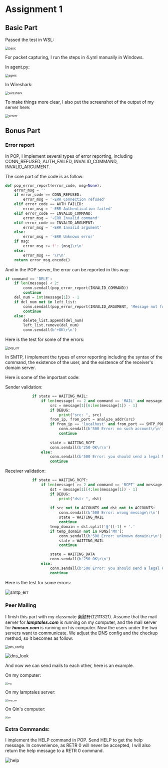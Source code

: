 # Assignment 1

## Basic Part

Passed the test in WSL:

<img src="C:\Users\ASUS\Desktop\materials\Network\assignments\png_save\basic.png" alt="basic" style="zoom:67%;" />

For packet capturing, I run the steps in 4.yml manually in Windows.

In agent.py:

<img src="C:\Users\ASUS\Desktop\materials\Network\assignments\png_save\agent.png" alt="agent" style="zoom:67%;" />

In Wireshark:

<img src="C:\Users\ASUS\Desktop\materials\Network\assignments\png_save\wireshark.png" alt="wireshark" style="zoom:67%;" />

To make things more clear, I also put the screenshot of the output of my server here:

<img src="C:\Users\ASUS\Desktop\materials\Network\assignments\png_save\server.png" alt="server" style="zoom:67%;" />



## Bonus Part

### Error report

In POP, I implement several types of error reporting, including CONN_REFUSED, AUTH_FAILED, INVALID_COMMAND, INVALID_ARGUMENT.

The core part of the code is as follow:
```python
def pop_error_report(error_code, msg=None):
    error_msg = ''
    if error_code == CONN_REFUSED:
        error_msg = '-ERR Connection refused'
    elif error_code == AUTH_FAILED:
        error_msg = '-ERR Authentication failed'
    elif error_code == INVALID_COMMAND:
        error_msg = '-ERR Invalid command'
    elif error_code == INVALID_ARGUMENT:
        error_msg = '-ERR Invalid argument'
    else:
        error_msg = '-ERR Unknown error'
    if msg:
        error_msg += f': {msg}\r\n'
    else:
        error_msg += '\r\n'
    return error_msg.encode()
```

And in the POP server, the error can be reported in this way:
```python
if command == 'DELE':
	if len(message) < 2:
		conn.sendall(pop_error_report(INVALID_COMMAND))
		continue
	del_num = int(message[1]) - 1
	if del_num not in left_list:
		conn.sendall(pop_error_report(INVALID_ARGUMENT, 'Message not found'))
		continue
	else:
		delete_list.append(del_num)
		left_list.remove(del_num)
		conn.sendall(b'+OK\r\n')
```

Here is the test for some of the errors:

<img src="C:\Users\ASUS\Desktop\materials\Network\assignments\png_save\pop_err.png" alt="pop_err" style="zoom:67%;" />

In SMTP, I implement the types of error reporting including the syntax of the command, the existence of the user, and the existence of the receiver's domain server.

Here is some of the important code:

Sender validation:

```python
			if state == WAITING_MAIL:
                if len(message) >= 2 and command == 'MAIL' and message[1].startswith('FROM:'):
                    src = message[1][6:len(message[1]) - 1]
                    if DEBUG:
                        print("src: ", src)
                    from_ip, from_port = analyze_addr(src)
                    if from_ip == 'localhost' and from_port == SMTP_PORT and src not in ACCOUNTS:
                        conn.sendall(b'500 Error: no such account\r\n')
                        continue
                        
                    state = WAITING_RCPT
                    conn.sendall(b'250 OK\r\n')
                else:
                    conn.sendall(b'500 Error: you should send a legal MAIL command\r\n')
                    continue
```

Receiver validation:

```python
			if state == WAITING_RCPT:
                if len(message) >= 2 and command == 'RCPT' and message[1].startswith('TO:'):
                    dst = message[1][4:len(message[1]) - 1]
                    if DEBUG:
                        print("dst: ", dst)
                        
                    if src not in ACCOUNTS and dst not in ACCOUNTS:
                        conn.sendall(b'500 Error: wrong message\r\n')
                        state = WAITING_MAIL
                        continue
                    temp_domain = dst.split('@')[-1] + '.'
                    if temp_domain not in FDNS['MX']:
                        conn.sendall(b'500 Error: unknown domain\r\n')
                        state = WAITING_MAIL
                        continue

                    state = WAITING_DATA
                    conn.sendall(b'250 OK\r\n')
                else:
                    conn.sendall(b'500 Error: you should send a legal RCPT command\r\n')
                    continue
```

Here is the test for some errors:

![smtp_err](C:\Users\ASUS\Desktop\materials\Network\assignments\png_save\smtp_err.png)

### Peer Mailing

I finish this part with my classmate 秦颢轩(12111321). Assume that the mail server for ***lamptales.com*** is running on my computer, and the mail server for ***haoson.com*** is running on his computer. Now the users under the two servers want to communicate. We adjust the DNS config and the checkup method, so it becomes as follow:

<img src="C:\Users\ASUS\Desktop\materials\Network\assignments\png_save\dns_config.png" alt="dns_config" style="zoom:67%;" />

![dns_look](C:\Users\ASUS\Desktop\materials\Network\assignments\png_save\dns_look.png)

And now we can send mails to each other, here is an example.

On my computer:

<img src="file:///C:\Users\ASUS\AppData\Roaming\Tencent\Users\179500516\TIM\WinTemp\RichOle\$6V9Z7QMU4(MUY(M6UO$)N5.png" alt="img" style="zoom:50%;" />

On my lamptales server:

<img src="C:\Users\ASUS\Desktop\materials\Network\assignments\png_save\lamp_ser.png" alt="lamp_ser" style="zoom: 50%;" />

On Qin's computer:

<img src="C:\Users\ASUS\Desktop\materials\Network\assignments\png_save\qin.png" alt="qin" style="zoom: 50%;" />

### Extra Commands:

I implement the HELP command in POP. Send HELP to get the help message. In convenience, as RETR 0 will never be accepted, I will also return the help message to a RETR 0 command.

![help](C:\Users\ASUS\Desktop\materials\Network\assignments\png_save\help.png)